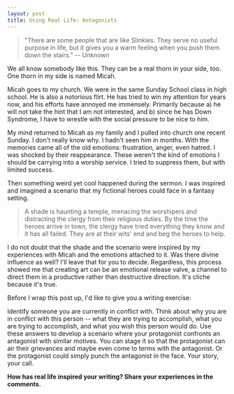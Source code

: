 ```yaml
---
layout: post
title: Using Real Life: Antagonists
---
```


> "There are some people that are like Slinkies. They serve no useful purpose in life, but it gives you a warm feeling when you push them down the stairs." -- Unknown

We all know somebody like this. They can be a real thorn in your side, too. One thorn in my side is named Micah.

Micah goes to my church. We were in the same Sunday School class in high school. He is also a notorious flirt. He has tried to win my attention for years now, and his efforts have annoyed me immensely. Primarily because a) he will not take the hint that I am not interested, and b) since he has Down Syndrome, I have to wrestle with the social pressure to be nice to him.

My mind returned to Micah as my family and I pulled into church one recent Sunday. I don't really know why. I hadn't seen him in months. With the memories came all of the old emotions: frustration, anger, even hatred. I was shocked by their reappearance. These weren't the kind of emotions I should be carrying into a worship service. I tried to suppress them, but with limited success.

Then something weird yet cool happened during the sermon. I was inspired and imagined a scenario that my fictional heroes could face in a fantasy setting.

>A shade is haunting a temple, menacing the worshipers and distracting the clergy from their religious duties. By the time the heroes arrive in town, the clergy have tried everything they know and it has all failed. They are at their wits' end and beg the heroes to help.

I do not doubt that the shade and the scenario were inspired by my experiences with Micah and the emotions attached to it. Was there divine influence as well? I'll leave that for you to decide. Regardless, this process showed me that creating art can be an emotional release valve, a channel to direct them in a productive rather than destructive direction. It's cliche because it's true.

Before I wrap this post up, I'd like to give you a writing exercise:

Identify someone you are currently in conflict with. Think about why you are in conflict with this person -- what they are trying to accomplish, what you are trying to accomplish, and what you wish this person would do. Use these answers to develop a scenario where your protagonist confronts an antagonist with similar motives. You can stage it so that the protagonist can air their grievances and maybe even come to terms with the antagonist. Or the protagonist could simply punch the antagonist in the face. Your story, your call.

**How has real life inspired your writing? Share your experiences in the comments.**